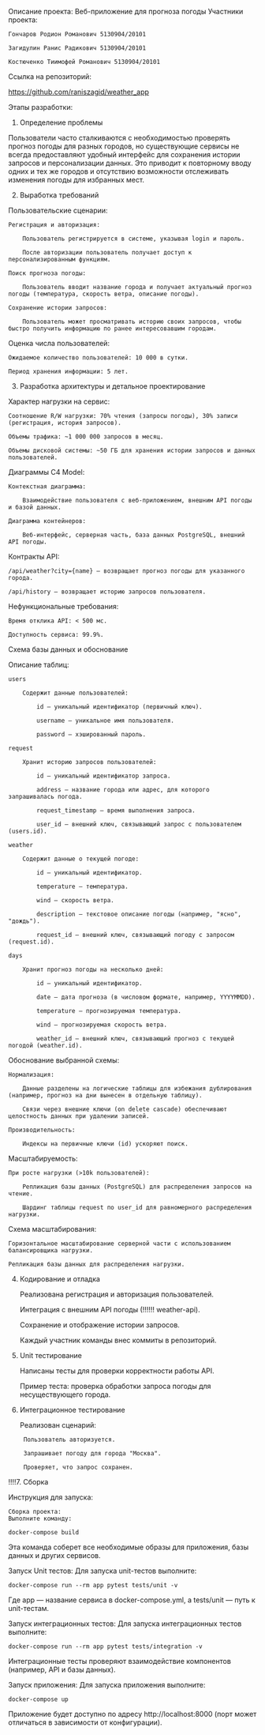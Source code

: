 Описание проекта: Веб-приложение для прогноза погоды
Участники проекта:

    Гончаров Родион Романович 5130904/20101

    Загидулин Ранис Радикович 5130904/20101

    Костюченко Тиимофей Романович 5130904/20101

Ссылка на репозиторий:

https://github.com/raniszagid/weather_app

Этапы разработки:
1. Определение проблемы

Пользователи часто сталкиваются с необходимостью проверять прогноз погоды для разных городов, но существующие сервисы не всегда предоставляют удобный интерфейс для сохранения истории запросов и персонализации данных. Это приводит к повторному вводу одних и тех же городов и отсутствию возможности отслеживать изменения погоды для избранных мест.

2. Выработка требований

Пользовательские сценарии:

    Регистрация и авторизация:

        Пользователь регистрируется в системе, указывая login и пароль.

        После авторизации пользователь получает доступ к персонализированным функциям.

    Поиск прогноза погоды:

        Пользователь вводит название города и получает актуальный прогноз погоды (температура, скорость ветра, описание погоды).

    Сохранение истории запросов:

        Пользователь может просматривать историю своих запросов, чтобы быстро получить информацию по ранее интересовавшим городам.

Оценка числа пользователей:

    Ожидаемое количество пользователей: 10 000 в сутки.

    Период хранения информации: 5 лет.

3. Разработка архитектуры и детальное проектирование

Характер нагрузки на сервис:

    Соотношение R/W нагрузки: 70% чтения (запросы погоды), 30% записи (регистрация, история запросов).

    Объемы трафика: ~1 000 000 запросов в месяц.

    Объемы дисковой системы: ~50 ГБ для хранения истории запросов и данных пользователей.

Диаграммы C4 Model:

    Контекстная диаграмма:

        Взаимодействие пользователя с веб-приложением, внешним API погоды и базой данных.

    Диаграмма контейнеров:

        Веб-интерфейс, серверная часть, база данных PostgreSQL, внешний API погоды.

Контракты API:

    /api/weather?city={name} — возвращает прогноз погоды для указанного города.

    /api/history — возвращает историю запросов пользователя.

Нефункциональные требования:

    Время отклика API: < 500 мс.

    Доступность сервиса: 99.9%.

Схема базы данных и обоснование

Описание таблиц:

    users

        Содержит данные пользователей:

            id — уникальный идентификатор (первичный ключ).

            username — уникальное имя пользователя.

            password — хэшированный пароль.

    request

        Хранит историю запросов пользователей:

            id — уникальный идентификатор запроса.

            address — название города или адрес, для которого запрашивалась погода.

            request_timestamp — время выполнения запроса.

            user_id — внешний ключ, связывающий запрос с пользователем (users.id).

    weather

        Содержит данные о текущей погоде:

            id — уникальный идентификатор.

            temperature — температура.

            wind — скорость ветра.

            description — текстовое описание погоды (например, "ясно", "дождь").

            request_id — внешний ключ, связывающий погоду с запросом (request.id).

    days

        Хранит прогноз погоды на несколько дней:

            id — уникальный идентификатор.

            date — дата прогноза (в числовом формате, например, YYYYMMDD).

            temperature — прогнозируемая температура.

            wind — прогнозируемая скорость ветра.

            weather_id — внешний ключ, связывающий прогноз с текущей погодой (weather.id).

Обоснование выбранной схемы:

    Нормализация:

        Данные разделены на логические таблицы для избежания дублирования (например, прогноз на дни вынесен в отдельную таблицу).

        Связи через внешние ключи (on delete cascade) обеспечивают целостность данных при удалении записей.

    Производительность:

        Индексы на первичные ключи (id) ускоряют поиск.

Масштабируемость:

    При росте нагрузки (>10k пользователей):

        Репликация базы данных (PostgreSQL) для распределения запросов на чтение.

        Шардинг таблицы request по user_id для равномерного распределения нагрузки.
	
Схема масштабирования:

    Горизонтальное масштабирование серверной части с использованием балансировщика нагрузки.

    Репликация базы данных для распределения нагрузки.

4. Кодирование и отладка

    Реализована регистрация и авторизация пользователей.

    Интеграция с внешним API погоды (!!!!!! weather-api).

    Сохранение и отображение истории запросов.

    Каждый участник команды внес коммиты в репозиторий.

5. Unit тестирование

    Написаны тесты для проверки корректности работы API.

    Пример теста: проверка обработки запроса погоды для несуществующего города.

6. Интеграционное тестирование

    Реализован сценарий:

        Пользователь авторизуется.

        Запрашивает погоду для города "Москва".

        Проверяет, что запрос сохранен.

!!!!7. Сборка

Инструкция для запуска:

    Сборка проекта:
    Выполните команду:

	docker-compose build

Эта команда соберет все необходимые образы для приложения, базы данных и других сервисов.

Запуск Unit тестов:
Для запуска unit-тестов выполните:

	docker-compose run --rm app pytest tests/unit -v

Где app — название сервиса в docker-compose.yml, а tests/unit — путь к unit-тестам.

Запуск интеграционных тестов:
Для запуска интеграционных тестов выполните:

	docker-compose run --rm app pytest tests/integration -v

Интеграционные тесты проверяют взаимодействие компонентов (например, API и базы данных).

Запуск приложения:
Для запуска приложения выполните:

	docker-compose up

Приложение будет доступно по адресу http://localhost:8000 (порт может отличаться в зависимости от конфигурации).